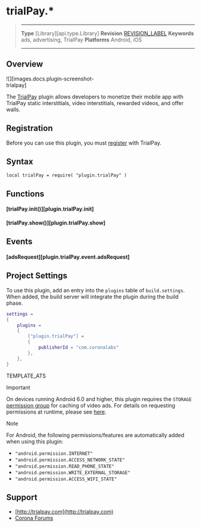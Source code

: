 # trialPay.*

> --------------------- ------------------------------------------------------------------------------------------
> __Type__              [Library][api.type.Library]
> __Revision__          [REVISION_LABEL](REVISION_URL)
> __Keywords__          ads, advertising, TrialPay
> __Platforms__			Android, iOS
> --------------------- ------------------------------------------------------------------------------------------

<!---

> __Sample__			[https://github.com/coronalabs/plugins-sample-trialpay](https://github.com/coronalabs/plugins-sample-trialPay)

-->

## Overview

<div class="float-right" style="max-width: 240px; clear: both;">

![][images.docs.plugin-screenshot-trialpay]

</div>

The [TrialPay](http://www.trialpay.com/) plugin allows developers to monetize their mobile app with TrialPay static interstitials, video interstitials, rewarded videos, and offer walls.


## Registration

Before you can use this plugin, you must [register](https://merchant.trialpay.com/ref/?tp=Taf4gg1a&d=signup&t=mb) with TrialPay.


## Syntax

	local trialPay = require( "plugin.trialPay" )


## Functions

#### [trialPay.init()][plugin.trialPay.init]

#### [trialPay.show()][plugin.trialPay.show]


## Events

#### [adsRequest][plugin.trialPay.event.adsRequest]


## Project Settings

To use this plugin, add an entry into the `plugins` table of `build.settings`. When added, the build server will integrate the plugin during the build phase.

``````lua
settings =
{
	plugins =
	{
		["plugin.trialPay"] =
		{
			publisherId = "com.coronalabs"
		},
	},
}
``````

<!--- Include ATS "override" template block --->
TEMPLATE_ATS
<!--- --->

<div class="guide-notebox-imp">
<div class="notebox-title-imp">Important</div>

On devices running Android 6.0 and higher, this plugin requires the `STORAGE` [permission group](http://developer.android.com/reference/android/Manifest.permission_group.html#STORAGE) for caching of video ads. For details on requesting permissions at runtime, please see [here][REFLINK 1].

</div>

<!--- REFERENCE LINK -->

[REFLINK 1]: ../../api/library/native/showPopup.html#requestAppPermission

<div class="guide-notebox">
<div class="notebox-title">Note</div>

For Android, the following permissions/features are automatically added when using this plugin:

* `"android.permission.INTERNET"`
* `"android.permission.ACCESS_NETWORK_STATE"`
* `"android.permission.READ_PHONE_STATE"`
* `"android.permission.WRITE_EXTERNAL_STORAGE"`
* `"android.permission.ACCESS_WIFI_STATE"`

</div>


## Support

* [http://trialpay.com](http://trialpay.com)
* [Corona Forums](http://forums.coronalabs.com/forum/545-monetization-in-app-purchases-ads-etc/)
